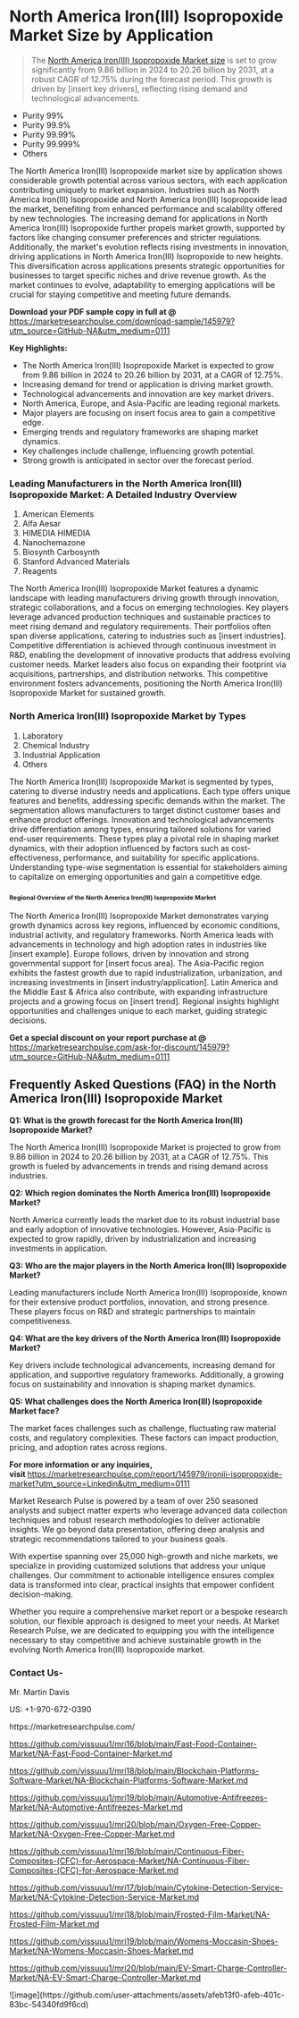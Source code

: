 <h1>North America Iron(III) Isopropoxide Market&nbsp;Size by Application</h1><blockquote><p>The <a href="https://marketresearchpulse.com/download-sample/145979?utm_source=GitHub-NA&amp;utm_medium=0111">North America Iron(III) Isopropoxide Market size</a> is set to grow significantly from 9.86 billion in 2024 to 20.26 billion by 2031, at a robust CAGR of 12.75% during the forecast period. This growth is driven by [insert key drivers], reflecting rising demand and technological advancements.</p></blockquote><ul><li>Purity 99%<li> Purity 99.9%<li> Purity 99.99%<li> Purity 99.999%<li> Others</li></ul><p>The North America Iron(III) Isopropoxide market size by application shows considerable growth potential across various sectors, with each application contributing uniquely to market expansion. Industries such as North America Iron(III) Isopropoxide and North America Iron(III) Isopropoxide lead the market, benefiting from enhanced performance and scalability offered by new technologies. The increasing demand for applications in North America Iron(III) Isopropoxide further propels market growth, supported by factors like changing consumer preferences and stricter regulations. Additionally, the market's evolution reflects rising investments in innovation, driving applications in North America Iron(III) Isopropoxide to new heights. This diversification across applications presents strategic opportunities for businesses to target specific niches and drive revenue growth. As the market continues to evolve, adaptability to emerging applications will be crucial for staying competitive and meeting future demands.</p><p><strong>Download your PDF sample copy in full at @ </strong><a href="https://marketresearchpulse.com/download-sample/145979?utm_source=GitHub-NA&amp;utm_medium=0111">https://marketresearchpulse.com/download-sample/145979?utm_source=GitHub-NA&amp;utm_medium=0111</a></p><p><strong>Key Highlights: </strong></p><ul><li>The North America Iron(III) Isopropoxide Market is expected to grow from 9.86 billion in 2024 to 20.26 billion by 2031, at a CAGR of 12.75%.</li><li>Increasing demand for trend or application is driving market growth.</li><li>Technological advancements and innovation are key market drivers.</li><li>North America, Europe, and Asia-Pacific are leading regional markets.</li><li>Major players are focusing on insert focus area to gain a competitive edge.</li><li>Emerging trends and regulatory frameworks are shaping market dynamics.</li><li>Key challenges include challenge, influencing growth potential.</li><li>Strong growth is anticipated in sector over the forecast period.</li></ul><h3>Leading Manufacturers in the North America Iron(III) Isopropoxide Market: A Detailed Industry Overview</h3><ol><li>American Elements</li><li>Alfa Aesar</li><li>HIMEDIA HIMEDIA</li><li>Nanochemazone</li><li>Biosynth Carbosynth</li><li>Stanford Advanced Materials</li><li>Reagents</li></ol><div class="flex max-w-full flex-col flex-grow"><div class="min-h-8 text-message flex w-full flex-col items-end gap-2 whitespace-normal break-words [.text-message+&amp;]:mt-5" dir="auto" data-message-author-role="assistant" data-message-id="fd8432e4-4910-450d-b182-61b7bfb0a01f" data-message-model-slug="gpt-4o"><div class="flex w-full flex-col gap-1 empty:hidden first:pt-[3px]"><div class="markdown prose w-full break-words dark:prose-invert light"><p>The North America Iron(III) Isopropoxide Market features a dynamic landscape with leading manufacturers driving growth through innovation, strategic collaborations, and a focus on emerging technologies. Key players leverage advanced production techniques and sustainable practices to meet rising demand and regulatory requirements. Their portfolios often span diverse applications, catering to industries such as [insert industries]. Competitive differentiation is achieved through continuous investment in R&amp;D, enabling the development of innovative products that address evolving customer needs. Market leaders also focus on expanding their footprint via acquisitions, partnerships, and distribution networks. This competitive environment fosters advancements, positioning the North America Iron(III) Isopropoxide Market for sustained growth.</p></div></div></div></div><h3>North America Iron(III) Isopropoxide Market by Types</h3><ol><li>Laboratory<li> Chemical Industry<li> Industrial Application<li> Others</li></ol><div class="flex max-w-full flex-col flex-grow"><div class="min-h-8 text-message flex w-full flex-col items-end gap-2 whitespace-normal break-words [.text-message+&amp;]:mt-5" dir="auto" data-message-author-role="assistant" data-message-id="084470be-0bb7-4664-bddf-5156b4f41249" data-message-model-slug="gpt-4o-mini"><div class="flex w-full flex-col gap-1 empty:hidden first:pt-[3px]"><div class="markdown prose w-full break-words dark:prose-invert light"><p>The North America Iron(III) Isopropoxide Market is segmented by types, catering to diverse industry needs and applications. Each type offers unique features and benefits, addressing specific demands within the market. The segmentation allows manufacturers to target distinct customer bases and enhance product offerings. Innovation and technological advancements drive differentiation among types, ensuring tailored solutions for varied end-user requirements. These types play a pivotal role in shaping market dynamics, with their adoption influenced by factors such as cost-effectiveness, performance, and suitability for specific applications. Understanding type-wise segmentation is essential for stakeholders aiming to capitalize on emerging opportunities and gain a competitive edge.</p></div></div></div></div><h3><span style="font-size: 11px;">Regional Overview of the North America Iron(III) Isopropoxide Market</span></h3><div class="flex max-w-full flex-col flex-grow"><div class="min-h-8 text-message flex w-full flex-col items-end gap-2 whitespace-normal break-words [.text-message+&amp;]:mt-5" dir="auto" data-message-author-role="assistant" data-message-id="e9038762-ce64-4e30-91c9-9bd413514231" data-message-model-slug="gpt-4o-mini"><div class="flex w-full flex-col gap-1 empty:hidden first:pt-[3px]"><div class="markdown prose w-full break-words dark:prose-invert light"><p>The North America Iron(III) Isopropoxide Market demonstrates varying growth dynamics across key regions, influenced by economic conditions, industrial activity, and regulatory frameworks. North America leads with advancements in technology and high adoption rates in industries like [insert example]. Europe follows, driven by innovation and strong governmental support for [insert focus area]. The Asia-Pacific region exhibits the fastest growth due to rapid industrialization, urbanization, and increasing investments in [insert industry/application]. Latin America and the Middle East &amp; Africa also contribute, with expanding infrastructure projects and a growing focus on [insert trend]. Regional insights highlight opportunities and challenges unique to each market, guiding strategic decisions.</p></div></div></div></div><p><strong>Get a special discount on your report purchase at @ </strong><a href="https://marketresearchpulse.com/ask-for-discount/145979?utm_source=GitHub-NA&amp;utm_medium=0111">https://marketresearchpulse.com/ask-for-discount/145979?utm_source=GitHub-NA&amp;utm_medium=0111</a></p><h2>Frequently Asked Questions (FAQ) in the North America Iron(III) Isopropoxide Market</h2><p><strong>Q1: What is the growth forecast for the North America Iron(III) Isopropoxide Market?</strong></p><p>The North America Iron(III) Isopropoxide Market is projected to grow from 9.86 billion in 2024 to 20.26 billion by 2031, at a CAGR of 12.75%. This growth is fueled by advancements in trends and rising demand across industries.</p><p><strong>Q2: Which region dominates the North America Iron(III) Isopropoxide Market?</strong></p><p>North America currently leads the market due to its robust industrial base and early adoption of innovative technologies. However, Asia-Pacific is expected to grow rapidly, driven by industrialization and increasing investments in application.</p><p><strong>Q3: Who are the major players in the North America Iron(III) Isopropoxide Market?</strong></p><p>Leading manufacturers include North America Iron(III) Isopropoxide, known for their extensive product portfolios, innovation, and strong presence. These players focus on R&amp;D and strategic partnerships to maintain competitiveness.</p><p><strong>Q4: What are the key drivers of the North America Iron(III) Isopropoxide Market?</strong></p><p>Key drivers include technological advancements, increasing demand for application, and supportive regulatory frameworks. Additionally, a growing focus on sustainability and innovation is shaping market dynamics.</p><p><strong>Q5: What challenges does the North America Iron(III) Isopropoxide Market face?</strong></p><p>The market faces challenges such as challenge, fluctuating raw material costs, and regulatory complexities. These factors can impact production, pricing, and adoption rates across regions.</p><p><strong>For more information or any inquiries, visit&nbsp;</strong><a href="https://marketresearchpulse.com/report/145979/ironiii-isopropoxide-market?utm_source=Linkedin&utm_medium=0111">https://marketresearchpulse.com/report/145979/ironiii-isopropoxide-market?utm_source=Linkedin&utm_medium=0111</a></p><p>Market Research Pulse is powered by a team of over 250 seasoned analysts and subject matter experts who leverage advanced data collection techniques and robust research methodologies to deliver actionable insights. We go beyond data presentation, offering deep analysis and strategic recommendations tailored to your business goals.</p><p>With expertise spanning over 25,000 high-growth and niche markets, we specialize in providing customized solutions that address your unique challenges. Our commitment to actionable intelligence ensures complex data is transformed into clear, practical insights that empower confident decision-making.</p><p>Whether you require a comprehensive market report or a bespoke research solution, our flexible approach is designed to meet your needs. At Market Research Pulse, we are dedicated to equipping you with the intelligence necessary to stay competitive and achieve sustainable growth in the evolving North America Iron(III) Isopropoxide market.</p><h3><strong>Contact Us-</strong></h3><p>Mr. Martin Davis</p><p>US: +1-970-672-0390</p><p>https://marketresearchpulse.com/</p><p><a href="https://github.com/vissuuu1/mri16/blob/main/Fast-Food-Container-Market/NA-Fast-Food-Container-Market.md">https://github.com/vissuuu1/mri16/blob/main/Fast-Food-Container-Market/NA-Fast-Food-Container-Market.md</a></p><p><a href="https://github.com/vissuuu1/mri18/blob/main/Blockchain-Platforms-Software-Market/NA-Blockchain-Platforms-Software-Market.md">https://github.com/vissuuu1/mri18/blob/main/Blockchain-Platforms-Software-Market/NA-Blockchain-Platforms-Software-Market.md</a></p><p><a href="https://github.com/vissuuu1/mri19/blob/main/Automotive-Antifreezes-Market/NA-Automotive-Antifreezes-Market.md">https://github.com/vissuuu1/mri19/blob/main/Automotive-Antifreezes-Market/NA-Automotive-Antifreezes-Market.md</a></p><p><a href="https://github.com/vissuuu1/mri20/blob/main/Oxygen-Free-Copper-Market/NA-Oxygen-Free-Copper-Market.md">https://github.com/vissuuu1/mri20/blob/main/Oxygen-Free-Copper-Market/NA-Oxygen-Free-Copper-Market.md</a></p><p><a href="https://github.com/vissuuu1/mri16/blob/main/Continuous-Fiber-Composites-(CFC)-for-Aerospace-Market/NA-Continuous-Fiber-Composites-(CFC)-for-Aerospace-Market.md">https://github.com/vissuuu1/mri16/blob/main/Continuous-Fiber-Composites-(CFC)-for-Aerospace-Market/NA-Continuous-Fiber-Composites-(CFC)-for-Aerospace-Market.md</a></p><p><a href="https://github.com/vissuuu1/mri17/blob/main/Cytokine-Detection-Service-Market/NA-Cytokine-Detection-Service-Market.md">https://github.com/vissuuu1/mri17/blob/main/Cytokine-Detection-Service-Market/NA-Cytokine-Detection-Service-Market.md</a></p><p><a href="https://github.com/vissuuu1/mri18/blob/main/Frosted-Film-Market/NA-Frosted-Film-Market.md">https://github.com/vissuuu1/mri18/blob/main/Frosted-Film-Market/NA-Frosted-Film-Market.md</a></p><p><a href="https://github.com/vissuuu1/mri19/blob/main/Womens-Moccasin-Shoes-Market/NA-Womens-Moccasin-Shoes-Market.md">https://github.com/vissuuu1/mri19/blob/main/Womens-Moccasin-Shoes-Market/NA-Womens-Moccasin-Shoes-Market.md</a></p><p><a href="https://github.com/vissuuu1/mri20/blob/main/EV-Smart-Charge-Controller-Market/NA-EV-Smart-Charge-Controller-Market.md">https://github.com/vissuuu1/mri20/blob/main/EV-Smart-Charge-Controller-Market/NA-EV-Smart-Charge-Controller-Market.md</a></p>
![image](https://github.com/user-attachments/assets/afeb13f0-afeb-401c-83bc-54340fd9f6cd)
